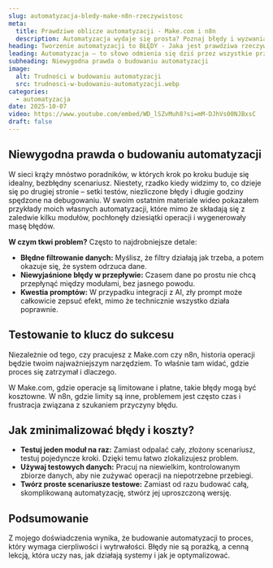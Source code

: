 ```yaml
---
slug: automatyzacja-bledy-make-n8n-rzeczywistosc
meta:
  title: Prawdziwe oblicze automatyzacji - Make.com i n8n
  description: Automatyzacja wydaje się prosta? Poznaj błędy i wyzwania, z którymi mierzą się twórcy na co dzień.
heading: Tworzenie automatyzacji to BŁĘDY - Jaka jest prawdziwa rzeczywistość pracy z Make.com i n8n?
leading: Automatyzacja – to słowo odmienia się dziś przez wszystkie przypadki. Obiecuje oszczędność czasu, zwiększoną efektywność i uwolnienie od monotonnych zadań. I choć narzędzia takie jak Make.com czy n8n sprawiają, że to wszystko wydaje się dostępne na wyciągnięcie ręki, to rzeczywistość budowania złożonych systemów potrafi być znacznie bardziej... wyboista. W tym artykule pokażę Ci, co tak naprawdę dzieje się za kulisami i dlaczego błędy są twoim najlepszym przyjacielem w tym procesie.
subheading: Niewygodna prawda o budowaniu automatyzacji
image:
  alt: Trudności w budowaniu automatyzacji
  src: trudnosci-w-budowaniu-automatyzacji.webp
categories:
  - automatyzacja
date: 2025-10-07
video: https://www.youtube.com/embed/WD_lSZvMuh8?si=mM-DJhVs00NJBxsC
draft: false
---
```


## Niewygodna prawda o budowaniu automatyzacji

W sieci krąży mnóstwo poradników, w których krok po kroku buduje się idealny, bezbłędny scenariusz. Niestety, rzadko kiedy widzimy to, co dzieje się po drugiej stronie – setki testów, niezliczone błędy i długie godziny spędzone na debugowaniu. W swoim ostatnim materiale wideo pokazałem przykłady moich własnych automatyzacji, które mimo że składają się z zaledwie kilku modułów, pochłonęły dziesiątki operacji i wygenerowały masę błędów.

**W czym tkwi problem?** Często to najdrobniejsze detale:

- **Błędne filtrowanie danych:** Myślisz, że filtry działają jak trzeba, a potem okazuje się, że system odrzuca dane.
- **Niewyjaśnione błędy w przepływie:** Czasem dane po prostu nie chcą przepłynąć między modułami, bez jasnego powodu.
- **Kwestia promptów:** W przypadku integracji z AI, zły prompt może całkowicie zepsuć efekt, mimo że technicznie wszystko działa poprawnie.

## Testowanie to klucz do sukcesu

Niezależnie od tego, czy pracujesz z Make.com czy n8n, historia operacji będzie twoim najważniejszym narzędziem. To właśnie tam widać, gdzie proces się zatrzymał i dlaczego.

W Make.com, gdzie operacje są limitowane i płatne, takie błędy mogą być kosztowne. W n8n, gdzie limity są inne, problemem jest często czas i frustracja związana z szukaniem przyczyny błędu.

## Jak zminimalizować błędy i koszty?

- **Testuj jeden moduł na raz:** Zamiast odpalać cały, złożony scenariusz, testuj pojedyncze kroki. Dzięki temu łatwo zlokalizujesz problem.
- **Używaj testowych danych:** Pracuj na niewielkim, kontrolowanym zbiorze danych, aby nie zużywać operacji na niepotrzebne przebiegi.
- **Twórz proste scenariusze testowe:** Zamiast od razu budować całą, skomplikowaną automatyzację, stwórz jej uproszczoną wersję.

## Podsumowanie

Z mojego doświadczenia wynika, że budowanie automatyzacji to proces, który wymaga cierpliwości i wytrwałości. Błędy nie są porażką, a cenną lekcją, która uczy nas, jak działają systemy i jak je optymalizować.
